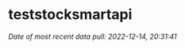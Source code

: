 
<!-- README.md is generated from README.Rmd. Please edit that file -->

# teststocksmartapi

*Date of most recent data pull: 2022-12-14, 20:31:41*
